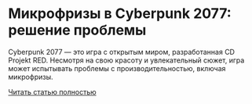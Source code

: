 # Микрофризы в Cyberpunk 2077: решение проблемы



Cyberpunk 2077 — это игра с открытым миром, разработанная CD Projekt RED. Несмотря на свою красоту и увлекательный сюжет, игра может испытывать проблемы с производительностью, включая микрофризы.

[Читать статью полностью](https://xyberbara.com/gaming/mikrofrizy-v-cyberpunk-2077/)

